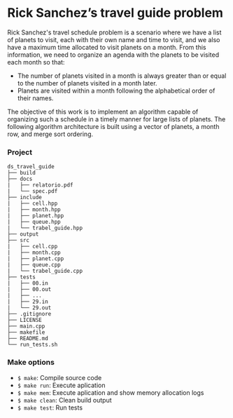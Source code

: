 # Rick Sanchez’s travel guide problem

Rick Sanchez's travel schedule problem is a scenario where we have a list of planets to visit, each with their own name and time to visit, and we also have a maximum time allocated to visit planets on a month. From this information, we need to organize an agenda with the planets to be visited each month so that:

* The number of planets visited in a month is always greater than or equal to the number of planets visited in a month later.
* Planets are visited within a month following the alphabetical order of their names.

The objective of this work is to implement an algorithm capable of organizing such a schedule in a timely manner for large lists of planets. The following algorithm architecture is built using a vector of planets, a month row, and merge sort ordering.

### Project

```
ds_travel_guide
├── build
├── docs
|   ├── relatorio.pdf
|   └── spec.pdf
├── include
|   ├── cell.hpp
|   ├── month.hpp
|   ├── planet.hpp
|   ├── queue.hpp
|   └── trabel_guide.hpp
├── output
├── src
|   ├── cell.cpp
|   ├── month.cpp
|   ├── planet.cpp
|   ├── queue.cpp
|   └── trabel_guide.cpp
├── tests
|   ├── 00.in
|   ├── 00.out
|   ├── ...
|   ├── 29.in
|   └── 29.out
├── .gitignore
├── LICENSE
├── main.cpp
├── makefile
├── README.md
└── run_tests.sh
```

### Make options

- `$ make`: Compile source code
- `$ make run`: Execute aplication
- `$ make mem`: Execute aplication and show memory allocation logs
- `$ make clean`: Clean build output
- `$ make test`: Run tests
